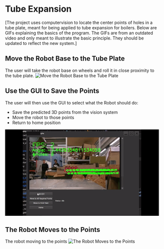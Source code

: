 # Tube Expansion

[The project uses computervision to locate the center points of holes in a tube plate, meant for being applied to tube expansion for boilers.
Below are GIFs explaining the basics of the program. The GIFs are from an outdated video and only meant to illustrate the basic principle. They should be updated to reflect the new system.]

## Move the Robot Base to the Tube Plate
The user will take the robot base on wheels and roll it in close proximity to the tube plate.
![Move the Robot Base to the Tube Plate](utils/GIFS/MovingRobotToPlate.gif)

## Use the GUI to Save the Points
The user will then use the GUI to select what the Robot should do:
- Save the predicted 3D points from the vision system
- Move the robot to those points
- Return to home position
  
![Use the GUI to Save the Points](utils/GIFS/usingTheGUIGIF.gif)


## The Robot Moves to the Points
The robot moving to the points
![The Robot Moves to the Points](utils/GIFS/RobotMovesToHoles.gif)

